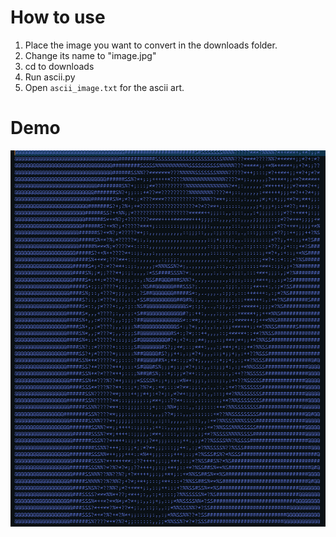 # How to use

1. Place the image you want to convert in the downloads folder.
2. Change its name to "image.jpg"
3. cd to downloads
4. Run ascii.py
5. Open `ascii_image.txt` for the ascii art.

# Demo

![demo](./demo.png)